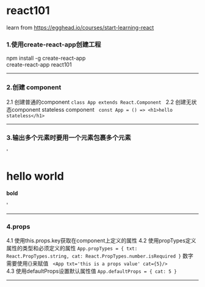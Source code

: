 # react101
learn from <https://egghead.io/courses/start-learning-react>

### 1.使用create-react-app创建工程    
npm install -g create-react-app  
create-react-app react101

***
### 2.创建 component
2.1 创建普通的component `class App extends React.Component`  
2.2 创建无状态component stateless component   
`const App = () => <h1>hello stateless</h1>`

***
### 3.输出多个元素时要用一个元素包裹多个元素
'<div>
      <h1>hello world</h1>
      <b>bold</b>
 </div>'
 
 ***
 ### 4.props
 4.1 使用this.props.key获取在component上定义的属性
 4.2 使用propTypes定义属性的类型和必须定义的属性
 `App.propTypes = {
  txt: React.PropTypes.string,
  cat: React.PropTypes.number.isRequired
}`
   数字需要使用{}来赋值
   `<App txt='this is a props value' cat={5}/>`  
 4.3 使用defaultProps设置默认属性值
 `App.defaultProps = {
  cat: 5
}`

***
